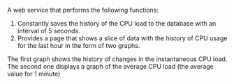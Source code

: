 A web service that performs the following functions:
1. Constantly saves the history of the CPU load to the database with an interval of 5 seconds.
2. Provides a page that shows a slice of data with the history of CPU usage for the last hour in the form of two graphs.

The first graph shows the history of changes in the instantaneous CPU load.
The second one displays a graph of the average CPU load (the average value for 1 minute)
